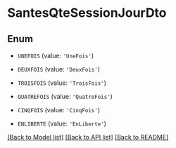 # SantesQteSessionJourDto


## Enum

* `UNEFOIS` (value: `'UneFois'`)

* `DEUXFOIS` (value: `'DeuxFois'`)

* `TROISFOIS` (value: `'TroisFois'`)

* `QUATREFOIS` (value: `'QuatreFois'`)

* `CINQFOIS` (value: `'CinqFois'`)

* `ENLIBERTE` (value: `'EnLiberte'`)

[[Back to Model list]](../README.md#documentation-for-models) [[Back to API list]](../README.md#documentation-for-api-endpoints) [[Back to README]](../README.md)


